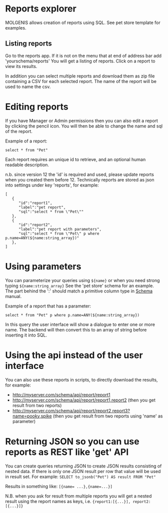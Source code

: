# Reports explorer

MOLGENIS allows creation of reports using SQL. See pet store template for examples.

## Listing reports

Go to the reports app. If it is not on the menu that at end of address bar add 'yourschema/reports'
You will get a listing of reports. Click on a report to view its results.

In addition you can select multiple reports and download them as zip file containing a CSV for each selected report.
The name of the report will be used to name the csv.

# Editing reports

If you have Manager or Admin permissions then you can also edit a report by clicking the pencil icon.
You will then be able to change the name and sql of the report.

Example of a report:

```select * from "Pet"```

Each report requires an unique id to retrieve, and an optional human readable description.

n.b. since version 12 the 'id' is required and used, please update reports when you created them before 12. Technically reports are stored as json into 
settings under key 'reports', for example: 

```
[
   {
      "id":"report1",
      "label":"pet report",
      "sql":"select * from \"Pet\""
   },
   {
      "id":"report2",
      "label":"pet report with parameters",
      "sql":"select * from \"Pet\" p where p.name=ANY(${name:string_array})"
   },
]
```

# Using parameters

You can parameterize your queries using ```${name}``` or when you need strong typing ```${name:string_array}```
See the 'pet store' schema for an example.
The part behind the ':' should match a primitive column type in [Schema](use_schema.md) manual.

Example of a report that has a parameter:

```select * from "Pet" p where p.name=ANY(${name:string_array})```

In this query the user interface will show a dialogue to enter one or more name. The backend will then convert this to an array of string before inserting 
it into SQL.

# Using the api instead of the user interface

You can also use these reports in scripts, to directly download the results, for example:

* http://myserver.com/schema/api/report/report1
* http://myserver.com/schema/api/report/report1,report2 (then you get result from two reports)
* http://myserver.com/schema/api/report/report2,report3?name=pooky,spike (then you get result from two reports using 'name' as parameter)

# Returning JSON so you can use reports as REST like 'get' API

You can create queries returning JSON to create JSON results consisting of nested data. If there is only one JSON result per row that value will be used in 
result set. For example:
```SELECT to_jsonb("Pet") AS result FROM "Pet"```

Results in something like: 
```[{name= ...},{name=...}]```

N.B. when you ask for result from multiple reports you will get a nested result using the report names as keys, i.e.
```{report1:[{...}], report2:[{...}]}```
